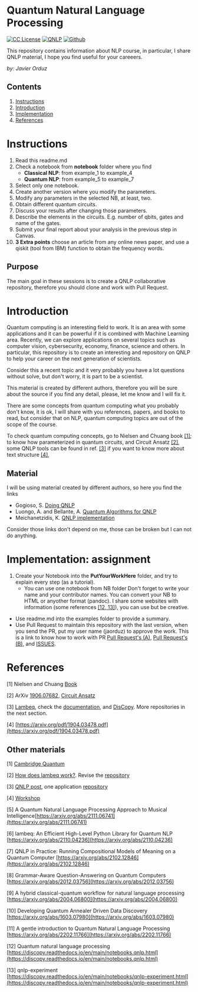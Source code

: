 # Quantum Natural Language Processing
[license-badge]: https://img.shields.io/badge/License-CC-orange
[license]: https://creativecommons.org/licenses/by-nc-sa/3.0/deed.en
[![CC License][license-badge]][license]
[![QNLP](https://img.shields.io/badge/downloads-QNLP-green)](https://github.com/jaorduz/QNLP)
[![Github](https://img.shields.io/badge/jaorduz-repos-blue)](https://github.com/jaorduz/)

This repository contains information about NLP course, in particular, I share QNLP material, I hope you find useful for your careeers.

*by: Javier Orduz*

## Contents
1. [Instructions](#instructions)
1. [Introduction](#intro)
1. [Implementation](#implementation)
1. [References](#references)


# Instructions<a name="instructions"></a>

1. Read this readme.md
1. Check a notebook from **notebook** folder where you find
    - **Classical NLP**: from example_1 to  example_4
    - **Quantum NLP**: from example_5 to  example_7
1. Select only one notebook.
1. Create another version where you modify the parameters.
1. Modify any parameters in the selected NB, at least, two.
1. Obtain different quantum circuits.
1. Discuss your results after changing those parameters.
1. Describe the elements in the circuits. E.g. number of qbits, gates and name of the gates.
1. Submit your final report about your analysis in the previous step in Canvas.
1. **3 Extra points** choose an article from any online news paper, and use a qiskit (tool from IBM) function to obtain the frequency words.


## Purpose

The main goal in these sessions is to create a QNLP collaborative repository, therefore you should clone and work with Pull Request.

# Introduction<a name="intro"></a>



Quantum computing is an interesting field to work. It is an area with some applications and it can be powerful if it is combined with Machine Learning area.
Recently, we can explore applications on several topics such as computer vision, cybersecurity, economy, finance, science and others.
In particular, this repository is to create an interesting and repository on QNLP to help your career on the next generation of scientists.


Consider this a recent topic and it very probably you have a lot questions without solve, but don't worry, it is part to be a scientist.

This material is created by different authors, therefore you will be sure about the source if you find 
any detail, please, let me know and I will fix it.

There are some concepts from quantum computing what you probably don't know, 
it is ok, I will share with you references, papers, and books to read, but 
consider that on NLP, quantum computing topics are out of the scope of the course.

To check quantum computing concepts, go to Nielsen and Chuang book [[1]](#references); to know how parameterized in quantum circuits, and Circuit Ansatz [[2]](#references), some QNLP tools can be found in ref. [[3]](#references)
if you want to know more about text structure [[4]](#references), 

## Material

I will be using material created by different authors, so here you find the links

- Gogioso, S. [Doing QNLP](https://drive.google.com/file/d/1W6hRgwErCKVdE0LCXOn8r7ND6HtDsTXV/view)
- Luongo, A. and Bellante, A. [Quantum Algorithms for QNLP](https://drive.google.com/file/d/1GVF5TIXwbZmD0u2uRgnacuQ1t2Iyd0S8/view)
- Meichanetzidis, K. [QNLP implementation](https://drive.google.com/file/d/1Sw7IFM2mmZcIB9lp5jqweH7hdxRGsVOj/view)

Consider those links don't depend on me, those can be broken but I can not do anything.



# Implementation: assignment<a name="instructions"></a>

1. Create your Notebook into the **PutYourWorkHere** folder, and try to explain every step (as a tutorial).
    - You can use one notebook from NB folder 
Don't forget to write your name and your contributor names. You can convert your NB to HTML or anyother format (pandoc).
I share some websites with information (some references [[12, 13]](#references)), you can use but be creative.



- Use readme.md into the examples folder to provide a summary.
- Use Pull Request to maintain this repository with the last version, when you send the PR, put my user name (jaorduz) to approve the work.
This is a link to know how to work with PR [Pull Request's (A)](https://docs.github.com/en/pull-requests/collaborating-with-pull-requests/proposing-changes-to-your-work-with-pull-requests/creating-a-pull-request), [Pull Request's (B)](https://www.digitalocean.com/community/tutorials/how-to-create-a-pull-request-on-github), and [ISSUES](https://docs.github.com/en/desktop/contributing-and-collaborating-using-github-desktop/working-with-your-remote-repository-on-github-or-github-enterprise/creating-an-issue-or-pull-request).



# References<a name="references"></a>

[1] Nielsen and Chuang [Book](https://tinyurl.com/y842t3ck)

[2] ArXiv [1906.07682](https://arxiv.org/pdf/1906.07682.pdf), [Circuit Ansatz](https://pennylane.ai/qml/glossary/circuit_ansatz.html)

[3] <a href="https://tinyurl.com/yd6n83fa" target="_blank">Lambeq</a>, 
check the <a href="https://cqcl.github.io/lambeq/" target="_blank" rel="noopener noreferrer">documentation</a>, and [DisCopy](https://discopy.readthedocs.io/en/main/notebooks.basics.html). More repositories in the next section.


[4] [https://arxiv.org/pdf/1904.03478.pdf](https://arxiv.org/pdf/1904.03478.pdf)


## Other materials

[1] [Cambridge Quantum](https://cqwbkpro.s3.eu-west-2.amazonaws.com/wp-content/uploads/2021/11/24115346/CAMBRIDGE_QUANTUM_QNLP.pdf)


[2] [How does lambeq work?](https://medium.com/cambridge-quantum-computing/quantum-natural-language-processing-ii-6b6a44b319b2).  Revise the [repository](https://github.com/CQCL/lambeq)

[3] [QNLP post](https://medium.com/cambridge-quantum-computing/quantum-natural-language-processing-748d6f27b31d), one application [repository](https://github.com/oxford-quantum-group/discopy/blob/ab2b356bd3cad1dfb55ca6606d6c4b4181fe590c/notebooks/qnlp-experiment.ipynb)

[4] [Workshop](https://quantumweek2020.cambridgequantum.com/qnlp.html)

[5] A Quantum Natural Language Processing Approach to Musical Intelligence[https://arxiv.org/abs/2111.06741](https://arxiv.org/abs/2111.06741)

[6] lambeq: An Efficient High-Level Python Library for Quantum NLP [https://arxiv.org/abs/2110.04236](https://arxiv.org/abs/2110.04236)

[7] QNLP in Practice: Running Compositional Models of Meaning on a Quantum Computer [https://arxiv.org/abs/2102.12846](https://arxiv.org/abs/2102.12846)

[8] Grammar-Aware Question-Answering on Quantum Computers [https://arxiv.org/abs/2012.03756](https://arxiv.org/abs/2012.03756)

[9] A hybrid classical-quantum workflow for natural language processing [https://arxiv.org/abs/2004.06800](https://arxiv.org/abs/2004.06800)

[10] Developing Quantum Annealer Driven Data Discovery [https://arxiv.org/abs/1603.07980](https://arxiv.org/abs/1603.07980)

[11] A gentle introduction to Quantum Natural Language Processing [https://arxiv.org/abs/2202.11766](https://arxiv.org/abs/2202.11766)

[12] Quantum natural language processing [https://discopy.readthedocs.io/en/main/notebooks.qnlp.html](https://discopy.readthedocs.io/en/main/notebooks.qnlp.html)

[13] qnlp-experiment [https://discopy.readthedocs.io/en/main/notebooks/qnlp-experiment.html](https://discopy.readthedocs.io/en/main/notebooks/qnlp-experiment.html)
